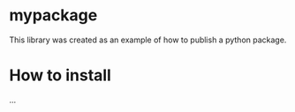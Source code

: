 # mypackage

This library was created as an example of how to publish a python package.

# How to install
...